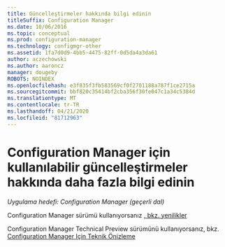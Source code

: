```yaml
---
title: Güncelleştirmeler hakkında bilgi edinin
titleSuffix: Configuration Manager
ms.date: 10/06/2016
ms.topic: conceptual
ms.prod: configuration-manager
ms.technology: configmgr-other
ms.assetid: 1fa7d0d9-4bb5-4475-82ff-0d5da4a3da61
author: aczechowski
ms.author: aaroncz
manager: dougeby
ROBOTS: NOINDEX
ms.openlocfilehash: e3f835f3fb583569cf0f2701188a787f1ce2715a
ms.sourcegitcommit: bbf820c35414bf2cba356f30fe047c1a34c5384d
ms.translationtype: MT
ms.contentlocale: tr-TR
ms.lasthandoff: 04/21/2020
ms.locfileid: "81712963"
---
```

# <a name="learn-more-about-available-updates-for-configuration-manager"></a>Configuration Manager için kullanılabilir güncelleştirmeler hakkında daha fazla bilgi edinin

*Uygulama hedefi: Configuration Manager (geçerli dal)*

Configuration Manager sürümü kullanıyorsanız [, bkz. yenilikler](https://technet.microsoft.com/library/mt622084.aspx)  

 Configuration Manager Technical Preview sürümünü kullanıyorsanız, bkz. [Configuration Manager Için Teknik Önizleme](https://technet.microsoft.com/library/mt595861.aspx)
